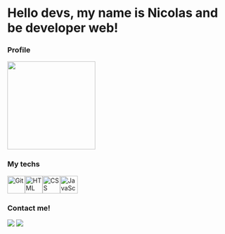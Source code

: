 # Hello devs, my name is Nicolas and be developer web!

### Profile
  <img src="https://github-readme-stats.vercel.app/api?username=nicolasgabriiel&show_icons=true&theme=buefy&include_all_commits=true&count_private=true" height=200em />

### My techs
  <img alt="Git" src="https://cdn.jsdelivr.net/gh/devicons/devicon/icons/git/git-original.svg" width=40 height=40 /><img alt="HTML" src="https://cdn.jsdelivr.net/gh/devicons/devicon/icons/html5/html5-original.svg" width=40 height=40 /><img alt="CSS" src="https://cdn.jsdelivr.net/gh/devicons/devicon/icons/css3/css3-original.svg" width=40 height=40 /><img alt="JavaScript" src="https://cdn.jsdelivr.net/gh/devicons/devicon/icons/javascript/javascript-original.svg" width=40 height=40 />


### Contact me!
  <a href="https://mail.google.com/mail/u/0/#inbox?compose=GTvVlcRwRrhSRJFLsfRPDvDZLkrpKfnFmfKKMwQbLtVsVBXKksmDshTPDZlFZDPGCCtLmccgfpZtB"><img src="https://img.shields.io/badge/Gmail-D14836?style=for-the-badge&logo=gmail&logoColor=white" target="_blank"></a> <a href="https://www.linkedin.com/in/nicolas-gabriel-a06a74241/" target="_blank"><img src="https://img.shields.io/badge/-LinkedIn-%230077B5?style=for-the-badge&logo=linkedin&logoColor=white" target="_blank"></a>
